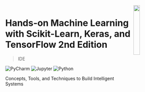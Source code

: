 <img src="https://booktree.ng/wp-content/uploads/2019/08/81Bz8MEztgL-700x919.jpg" align="right" width="20%">

# Hands-on Machine Learning with Scikit-Learn, Keras, and TensorFlow 2nd Edition

> IDE

![PyCharm](https://img.shields.io/badge/PyCharm-2019.2.5%20(Professional%20Edition)-brightgreen)
![Jupyter](https://img.shields.io/badge/Jupyter%20Notebook-6.0.2-orange)
![Python](https://img.shields.io/badge/Python-3.7.5-blue)


Concepts, Tools, and Techniques to Build Intelligent Systems